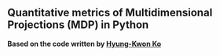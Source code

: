 ## Quantitative metrics of Multidimensional Projections (MDP) in Python

**Based on the code written by [Hyung-Kwon Ko](https://github.com/hyungkwonko/umato)**

